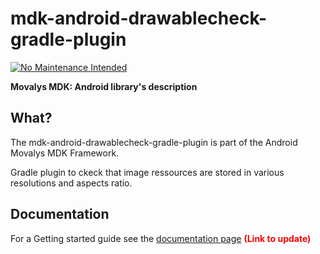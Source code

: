 # mdk-android-drawablecheck-gradle-plugin
[![No Maintenance Intended](http://unmaintained.tech/badge.svg)](http://unmaintained.tech/)

**Movalys MDK: Android library's description**

## What?

The mdk-android-drawablecheck-gradle-plugin is part of the Android Movalys MDK Framework.

Gradle plugin to ckeck that image ressources are stored in various resolutions and aspects ratio.

## Documentation

For a Getting started guide see the [documentation page] <b><font color='red' >(Link to update)</font></b>

[gittip-url]: https://gratipay.com/~WeAreFractal/
[gittip-image]: https://img.shields.io/gittip/WeAreFractal.svg

[downloads-image]: https://img.shields.io/npm/dm/mdk-cli.svg
[npm-url]: https://www.npmjs.com/package/mdk-cli
[npm-image]: https://img.shields.io/npm/v/mdk-cli.svg

[documentation page]:http://nansrvintc1.ntes.fr.sopra/mfdocs-5.1/
